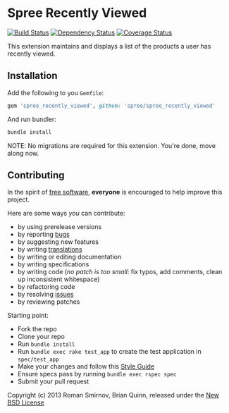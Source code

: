 # Spree Recently Viewed

[![Build Status](https://secure.travis-ci.org/futhr/spree_recently_viewed.png?branch=master)](http://travis-ci.org/futhr/spree_recently_viewed)
[![Dependency Status](https://gemnasium.com/futhr/spree_recently_viewed.png)](https://gemnasium.com/futhr/spree_recently_viewed)
[![Coverage Status](https://coveralls.io/repos/futhr/spree_recently_viewed/badge.png?branch=master)](https://coveralls.io/r/futhr/spree_recently_viewed)

This extension maintains and displays a list of the products a user has recently viewed.

## Installation

Add the following to you `Gemfile`:
```ruby
gem 'spree_recently_viewed', github: 'spree/spree_recently_viewed'
```

And run bundler:
```sh
bundle install
```

NOTE: No migrations are required for this extension. You're done, move along now.

## Contributing

In the spirit of [free software][1], **everyone** is encouraged to help improve this project.

Here are some ways *you* can contribute:

* by using prerelease versions
* by reporting [bugs][2]
* by suggesting new features
* by writing [translations][4]
* by writing or editing documentation
* by writing specifications
* by writing code (*no patch is too small*: fix typos, add comments, clean up inconsistent whitespace)
* by refactoring code
* by resolving [issues][2]
* by reviewing patches

Starting point:

* Fork the repo
* Clone your repo
* Run `bundle install`
* Run `bundle exec rake test_app` to create the test application in `spec/test_app`
* Make your changes and follow this [Style Guide][5]
* Ensure specs pass by running `bundle exec rspec spec`
* Submit your pull request

Copyright (c) 2013 Roman Smirnov, Brian Quinn, released under the [New BSD License][3]

[1]: http://www.fsf.org/licensing/essays/free-sw.html
[2]: https://github.com/futhr/spree_recently_viewed/issues
[3]: https://github.com/futhr/spree_recently_viewed/tree/master/LICENSE
[4]: http://www.localeapp.com/projects/4923
[5]: https://github.com/thoughtbot/guides
